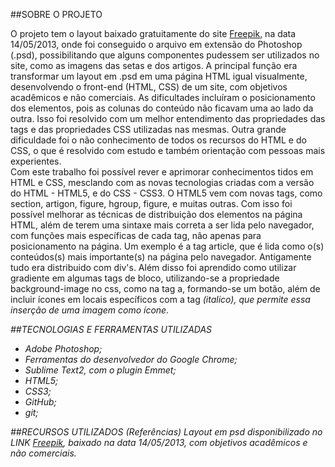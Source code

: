 ##SOBRE O PROJETO

O projeto tem o layout baixado gratuitamente do site  [Freepik](http://br.freepik.com/index.php?goto=41&idd=597752&url=aHR0cDovL3hvb3BsYXRlLmNvbS90ZW1wbGF0ZS9kZXRhaWxzLzI2MjctZWNvLWJ1c2luZXNzLXBzZC10ZW1wbGF0ZQ==), na data 14/05/2013, onde foi conseguido o arquivo em extensão do Photoshop (.psd), possibilitando que alguns componentes pudessem ser utilizados no site, como as imagens das setas e dos artigos. A principal função era transformar um layout em .psd em uma página HTML igual visualmente, desenvolvendo o front-end (HTML, CSS) de um site, com objetivos acadêmicos e não comerciais.
As dificultades incluíram o posicionamento dos elementos, pois as colunas do conteúdo não ficavam uma ao lado da outra. Isso foi resolvido com um melhor entendimento das propriedades das tags e das propriedades CSS utilizadas nas mesmas. Outra grande dificuldade foi o não conhecimento de todos os recursos do HTML e do CSS, o que é resolvido com estudo e também orientação com pessoas mais experientes.   
Com este trabalho foi possível rever e aprimorar conhecimentos tidos em HTML e CSS, mesclando com as novas tecnologias criadas com a versão do HTML - HTML5, e do CSS - CSS3. O HTML5 vem com novas tags, como section, artigon, figure, hgroup, figure, e muitas outras. Com isso foi possível melhorar as técnicas de distribuição dos elementos na página HTML, além de terem uma sintaxe mais correta a ser lida pelo navegador, com funções mais específicas de cada tag, não apenas para posicionamento na página. Um exemplo é a tag article, que é lida como o(s) conteúdos(s) mais importante(s) na página pelo navegador. Antigamente tudo era distribuido com div's.
Além disso foi aprendido como utilizar gradiente em algumas tags de bloco, utilizando-se a propriedade background-image no css, como na tag a, formando-se um botão, além de incluir ícones em locais específicos com a tag <i>(italico), que permite essa inserção de uma imagem como ícone. 


##TECNOLOGIAS E FERRAMENTAS UTILIZADAS 
- Adobe Photoshop;
- Ferramentas do desenvolvedor do Google Chrome;
- Sublime Text2, com o plugin Emmet;
- HTML5;
- CSS3; 
- GitHub;
- git;
    
##RECURSOS UTILIZADOS (Referências)
Layout em psd disponibilizado no LINK [Freepik](http://br.freepik.com/index.php?goto=41&idd=597752&url=aHR0cDovL3hvb3BsYXRlLmNvbS90ZW1wbGF0ZS9kZXRhaWxzLzI2MjctZWNvLWJ1c2luZXNzLXBzZC10ZW1wbGF0ZQ==), baixado na data 14/05/2013, com objetivos acadêmicos e não comerciais.  
